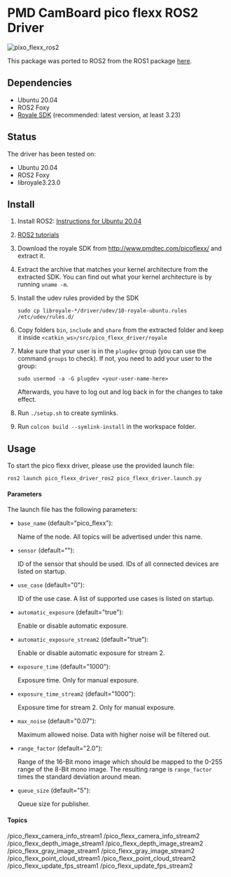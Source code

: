 # PMD CamBoard pico flexx ROS2 Driver

![pixo_flexx_ros2](https://ai.uni-bremen.de/wiki/_media/software/pico_flexx_ros.png)

This package was ported to ROS2 from the ROS1 package [here](https://github.com/code-iai/pico_flexx_driver).

## Dependencies

- Ubuntu 20.04
- ROS2 Foxy
- [Royale SDK](http://www.pmdtec.com/picoflexx/) (recommended: latest version, at least 3.23)

## Status

The driver has been tested on:
 - Ubuntu 20.04 
 - ROS2 Foxy
 - libroyale3.23.0

## Install

1. Install ROS2: [Instructions for Ubuntu 20.04](https://index.ros.org/doc/ros2/Installation/Foxy/Linux-Development-Setup/)
2. [ROS2 tutorials](https://index.ros.org/doc/ros2/Tutorials/)
3. Download the royale SDK from http://www.pmdtec.com/picoflexx/ and extract it.

4. Extract the archive that matches your kernel architecture from the extracted SDK. You can find out what your kernel architecture is by running `uname -m`.

5. Install the udev rules provided by the SDK

   ```
   sudo cp libroyale-*/driver/udev/10-royale-ubuntu.rules /etc/udev/rules.d/
   ```
6. Copy folders `bin`, `include` and `share` from the extracted folder and keep it inside `<catkin_ws>/src/pico_flexx_driver/royale`

7. Make sure that your user is in the `plugdev` group (you can use the command `groups` to check). If not, you need to add your user to the group:

   ```
   sudo usermod -a -G plugdev <your-user-name-here>
   ```

   Afterwards, you have to log out and log back in for the changes to take effect.


8. Run `./setup.sh` to create symlinks.

9. Run `colcon build --symlink-install` in the workspace folder.

## Usage

To start the pico flexx driver, please use the provided launch file:

`ros2 launch pico_flexx_driver_ros2 pico_flexx_driver.launch.py`

#### Parameters

The launch file has the following parameters:

- `base_name` (default="pico_flexx"):

  Name of the node. All topics will be advertised under this name.

- `sensor` (default=""):

  ID of the sensor that should be used. IDs of all connected devices are listed on startup.

- `use_case` (default="0"):

  ID of the use case. A list of supported use cases is listed on startup.

- `automatic_exposure` (default="true"):

  Enable or disable automatic exposure.

- `automatic_exposure_stream2` (default="true"):

  Enable or disable automatic exposure for stream 2.

- `exposure_time` (default="1000"):

  Exposure time. Only for manual exposure.

- `exposure_time_stream2` (default="1000"):

  Exposure time for stream 2. Only for manual exposure.

- `max_noise` (default="0.07"):

  Maximum allowed noise. Data with higher noise will be filtered out.

- `range_factor` (default="2.0"):

  Range of the 16-Bit mono image which should be mapped to the 0-255 range of the 8-Bit mono image. The resulting range is `range_factor` times the standard deviation around mean.

- `queue_size` (default="5"):

  Queue size for publisher.

#### Topics

/pico_flexx_camera_info_stream1
/pico_flexx_camera_info_stream2
/pico_flexx_depth_image_stream1
/pico_flexx_depth_image_stream2
/pico_flexx_gray_image_stream1
/pico_flexx_gray_image_stream2
/pico_flexx_point_cloud_stream1
/pico_flexx_point_cloud_stream2
/pico_flexx_update_fps_stream1
/pico_flexx_update_fps_stream2

<!-- When a mixed mode use case is selected, the second stream for all topics below
is published under the `stream2` namespace (e.g.,
`/pico_flexx/stream2/points`). In mixed mode, both a low-range, high-noise,
high-frequency point cloud and a high-range, low-noise, low-frequency (5 Hz)
point cloud are published. The 5 Hz point cloud in mixed mode only allows a
maximum exposure time of 1300 microseconds, so it has slightly higher noise
than the 5 Hz point cloud in single mode at 2000 microseconds. -->
<!-- 
##### `/pico_flexx/camera_info`
Bandwidth: 0.37 KB per message (@5 Hz: ~2 KB/s, @45 Hz: ~ 17 KB/s)

This topic publishes the camera intrinsic parameters.

##### `/pico_flexx/image_depth`
Bandwidth: 153.28 KB per message (@5 Hz: ~766 KB/s, @45 Hz: ~ 6897 KB/s)

This is the distorted depth image. It is a 32-Bit float image where each pixel is a distance measured in meters along the optical axis. -->

<!-- ##### `/pico_flexx/image_mono16`
Bandwidth: 76.67 KB per message (@5 Hz: ~383 KB/s, @45 Hz: ~ 3450 KB/s)
 -->
<!-- This is the distorted IR image. It is a 16-Bit image where each pixel is an intensity measurement. -->

<!-- ##### `/pico_flexx/image_mono8` -->
<!-- Bandwidth: 38.37 KB per message (@5 Hz: ~192 KB/s, @45 Hz: ~ 1727 KB/s) -->

<!-- This is the distorted IR image. It is a 8-Bit image where each pixel is an intensity measurement. -->

<!-- ##### `/pico_flexx/image_noise`
Bandwidth: 153.28 KB per message (@5 Hz: ~766 KB/s, @45 Hz: ~ 6897 KB/s)

This is the distorted noise image. It is a 32-Bit float image where each pixel is a noise value of the corresponding depth pixel (standard deviation, measured in meters).

##### `/pico_flexx/points`
Bandwidth: 720 KB per message (@5 Hz: ~3600 KB/s, @45 Hz: ~ 32400 KB/s)

This is the point cloud created by the sensor. It contains 6 fields in the following order: X, Y, Z, Noise (float), Intensity (16-Bit), Gray (8-Bit).
The 3D points themselves are undistorted, while the 2D coordinates of the points are distorted. The point cloud is organized, so that the each point belongs to the pixel with the same index in one of the other images. -->

